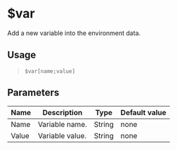 # $var
Add a new variable into the environment data.
## Usage
> `$var[name;value]`
## Parameters
| Name  |   Description   |  Type  | Default value |
|-------|-----------------|--------|---------------|
| Name  | Variable name.  | String | none          |
| Value | Variable value. | String | none          |
